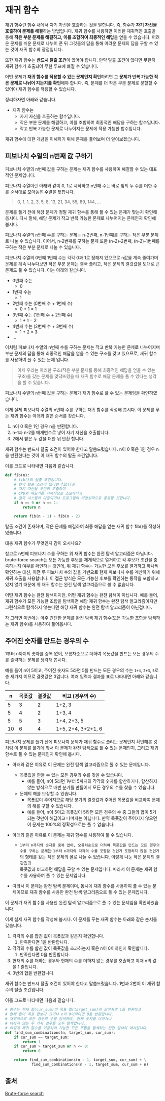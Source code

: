 # 재귀 함수

재귀 함수란 함수 내에서 자기 자신을 호출하는 것을 말합니다. 즉, 함수가 **자기 자신을 호출하여 문제를 해결**하는 방법입니다. 재귀 함수를 사용하면 이러한 재귀적인 호출을 통해 **작은 부분 문제를 해결하고,
이를 조합하여 최종적인 해답**을 얻을 수 있습니다. 어려운 문제를 쉬운 문제로 나누어 푼 뒤 그것들의 답을 통해 어려운 문제의 답을 구할 수 있는 것이 재귀 함수의 장점입니다.

또한 재귀 함수는 **반드시 탈출 조건**이 있어야 합니다. 만약 탈출 조건이 없다면 무한히 재귀 함수가 호출되어 무한 루프에 빠질 수 있습니다.

어떤 문제가 **재귀 함수를 적용할 수 있는 문제인지 확인**하려면 그 **문제가 반복 가능한 작은 문제로 나뉘어 지는지를 확인**해야 합니다. 즉, 문제를 더 작은 부분 문제로 분할할 수 있어야 재귀 함수를 적용할
수 있습니다.

정리하자면 아래와 같습니다.

- 재귀 함수는
    - 자기 자신을 호출하는 함수입니다.
    - 작은 부분 문제를 해결하고, 이를 조합하여 최종적인 해답을 구하는 함수입니다.
    - 작고 반복 가능한 문제로 나누어지는 문제에 적용 가능한 함수입니다.

재귀 함수에 대한 개념을 이해하기 위해 문제를 풀어보며 더 알아보겠습니다.

## 피보나치 수열의 n번째 값 구하기

피보나치 수열의 n번째 값을 구하는 문제는 재귀 함수를 사용하여 해결할 수 있는 대표적인 문제입니다.

피보나치 수열이란 아래와 같이 0, 1로 시작하고 n번째 수는 바로 앞의 두 수를 더한 수를 순서대로 모아놓은 수열을 뜻합니다.

> 0, 1, 1, 2, 3, 5, 8, 13, 21, 34, 55, 89, 144, ...

문제를 풀기 전에 해당 문제가 정말 재귀 함수를 통해 풀 수 있는 문제가 맞는지 확인해 봅시다. 다시 말해, 해당 문제가 작고 반복 가능한 문제로 나누어지는 문제인지 확인해 봅시다.

피보나치 수열의 n번째 수를 구하는 문제는 n-2번째, n-1번째를 구하는 작은 부분 문제로 나눌 수 있습니다. 이어서, n-2번째를 구하는 문제 또한 (n-2)-2번째, (n-2)-1번째를 구하는 작은 부분 문제로
나눌 수 있습니다.

피보나치 수열의 0번째 1번째 수는 각각 0과 1로 정해져 있으므로 n값을 계속 줄여가며 문제를 계속 나누다보면 작은 부분 문제는 결국 풀리고, 작은 문제의 결괏값을 토대로 큰 문제도 풀 수 있습니다. 이는 아래와
같습니다.

- 0번째 수는
    - 0
- 1번째 수는
    - 1
- 2번째 수는 (0번째 수 + 1번째 수)
    - 0 + 1 = 1
- 3번째 수는 (1번째 수 + 2번째 수)
    - 1 + 1 = 2
- 4번째 수는 (2번째 수 + 3번째 수)
    - 1 + 2 = 3
- ...

이처럼 피보나치 수열의 n번째 수를 구하는 문제는 작고 반복 가능한 문제로 나누어지며 부분 문제의 답을 통해 최종적인 해답을 얻을 수 있는 구조를 갖고 있으므로, 재귀 함수를 사용하여 풀 수 있는 문제 입니다.

> 이제 우리는 이러한 구조(작은 부분 문제를 통해 최종적인 해답을 얻을 수 있는 구조)를 갖는
> 문제를 맞닥뜨렸을 때 재귀 함수로 해당 문제를 풀 수 있다는 생각을 할 수 있습니다.

피보나치 수열의 n번째 값을 구하는 문제가 재귀 함수로 풀 수 있는 문제임을 확인하였습니다.

이제 실제 피보나치 수열의 n번째 수를 구하는 재귀 함수를 작성해 봅시다. 이 문제를 푸는 재귀 함수는 아래와 같은 순서를 갖습니다.

1. n이 0 혹은 1인 경우 n을 반환합니다.
2. n-1과 n-2를 매개변수로 넣어 자기 자신을 호출합니다.
3. 2에서 받은 두 값을 더한 뒤 반환 합니다.

재귀 함수는 반드시 탈출 조건이 있어야 한다고 말씀드렸습니다. n이 0 혹은 1인 경우 n을 반환한다는 것이 이 재귀 함수의 탈출 조건입니다.

이를 코드로 나타내면 다음과 같습니다.

```python
def fib(n):
    # fib()의 탈출 조건입니다.
    # 만약 탈출 조건이 없다면 fib()는 
    # 자기 자신을 무한히 호출하여 
    # CPU와 메모리를 지속적으로 소모하다가 
    # 결국 시스템이 다운되거나 프로그램이 비정상적으로 종료될 것입니다.
    if n == 0 or n == 1:
        return n

    return fib(n - 1) + fib(n - 2)
```

탈출 조건이 존재하며, 작은 문제를 해결하여 최종 해답을 얻는 재귀 함수 fib()를 작성하였습니다.

대충 재귀 함수가 무엇인지 감이 오시나요?

참고로 n번째 피보나치 수를 구하는 위 재귀 함수는 완전 탐색 알고리즘은 아닙니다. brute-force search는 모든 가능한 후보를 체계적으로 열거하고 각 후보가 조건을 충족하는지 여부를 확인하는 것인데, 위
재귀 함수는 가능한 모든 후보를 열거하고 하나씩 확인하는 대신, 이전 두 피보나치 수의 값을 기반으로 현재 피보나치 수를 계산하기 위해 재귀 호출을 사용합니다. 이 접근 방식은 모든 가능한 후보를 확인하는 동작을
포함하고 있지 않기 때문에 위 재귀 함수는 완전 탐색 알고리즘으로 볼 수 없습니다.

어떤 재귀 함수는 완전 탐색이지만, 어떤 재귀 함수는 완전 탐색이 아닙니다. 예를 들어, 재귀 함수가 모든 가능한 조합을 탐색하면 해당 재귀 함수는 완전 탐색 알고리즘이지만 그런식으로 탐색하지 않는다면 해당 재귀
함수는 완전 탐색 알고리즘이 아닌겁니다.

자 그러면 이번에는 아주 간단한 문제를 완전 탐색 재귀 함수(모든 가능한 조합을 탐색하는 재귀 함수)를 사용하여 풀어봅시다.

## 주어진 숫자를 만드는 경우의 수

1부터 n까지의 숫자를 중복 없이, 오름차순으로 더하여 목푯값을 만드는 모든 경우의 수를 출력하는 문제를 생각해 봅시다.

예를 들어 n이 5이고, 주어진 숫자도 5라면 5를 만드는 모든 경우의 수는
`1+4`, `2+3`, `5`로 총 세가지 이므로 결괏값은 3입니다. 여러 입력과 결과를 표로 나타내면 아래와 같습니다.

|n|목푯값|결괏값|비고 (경우의 수)|
|------|---|---|------|
|5|3|2|1+2, 3|
|5|4|2|1+3, 4|
|5|5|3|1+4, 2+3, 5|
|10|6|4|1+5, 2+4, 3+2+1, 6|

피보나치 문제를 풀기 전에 피보나치 문제가 재귀 함수로 풀리는 문제인지 확인해본 것처럼 이 문제를 풀기에 앞서 이 문제가 완전 탐색으로 풀 수 있는 문제인지, 그리고 재귀 함수로 풀 수 있는 문제인지 확인해 봅시다.

- 아래와 같은 이유로 이 문제는 완전 탐색 알고리즘으로 풀 수 있는 문제입니다.
    - 목푯값을 만들 수 있는 모든 경우의 수를 찾을 수 있습니다.
        - 예를 들어, n이 5라면 1부터 5까지의 각각의 숫자를 합산하거나, 합산하지 않는 방식으로 매번 분기를 만들어서 모든 경우의 수를 찾을 수 있습니다.
    - 문제의 해를 보장할 수 있습니다.
        - 목푯값이 주어지므로 해당 분기의 결괏값과 주어진 목푯값을 비교하여 문제의 해를 구할 수 있습니다.
        - 예를 들어, n이 5이고 목푯값이 5라면 모든 경우의 수 중 그들의 합이 5가 되는 것만이 해답이고 나머지는 아닙니다. 만약 목푯값이 주어지지 않으면 이 문제는 100%의 정확성으로는 풀 수
          없습니다.


- 아래와 같은 이유로 이 문제는 재귀 함수를 사용하여 풀 수 있습니다.
    - `1부터 n까지의 숫자를 중복 없이, 오름차순으로 더하여 목푯값을 만드는 모든 경우의 수를 구하는 문제`는
      `1부터 n까지의 각각의 수를 포함할 것인가 포함하지 않을 것인가`의 형태를 갖는 작은 문제의 꼴로 나눌 수 있습니다. 이렇게 나눈 작은 문제의 결괏값과  
      목푯값과 비교하면 해답을 구할 수 있는 문제입니다. 따라서 이 문제는 재귀 함수를 사용하여 풀 수 있는 문제입니다.


- 따라서 이 문제는 완전 탐색 문제이며, 동시에 재귀 함수를 사용하여 풀 수 있는 문제이므로 재귀 함수를 사용한 완전 탐색 알고리즘으로 풀 수 있는 문제입니다.

이 문제가 재귀 함수를 사용한 완전 탐색 알고리즘으로 풀 수 있는 문제임을 확인하였습니다.

이제 실제 재귀 함수를 작성해 봅시다. 이 문제를 푸는 재귀 함수는 아래와 같은 순서를 갖습니다.

1. 각각의 수를 합친 값이 목푯값과 같은지 확인합니다.
    1. 만족한다면 1을 반환합니다.
2. 각각의 수를 합친 값이 목푯값을 초과하는지 혹은 n이 0이하인지 확인합니다.
    1. 만족한다면 0을 반환합니다.
3. 현재의 수를 더하는 경우와 현재의 수를 더하지 않는 경우를 호출하고 이때 n의 값을 1 줄입니다.
4. 3번의 합을 반환합니다.

재귀 함수는 반드시 탈출 조건이 있어야 한다고 말씀드렸습니다. 1번과 2번이 이 재귀 함수의 탈출 조건입니다.

이를 코드로 나타내면 다음과 같습니다.

```python
# 함수는 현재 합(cur_sum)이 목표 합(target_sum)과 같아지면 1을 반환하고 
# 현재 합이 목표 합보다 크거나 n이 0이하이면 0을 반환합니다.
# 재귀적으로 모든 경우의 수를 탐색하며, 현재 숫자를 더하거나
# 더하지 않는 두 가지 경우를 모두 탐색합니다. 
# 이렇게 재귀 함수를 이용하여 가능한 모든 조합을 탐색하는 완전 탐색의 예시입니다.
def find_sum_combinations(n, target_sum, cur_sum):
    if cur_sum == target_sum:
        return 1
    if cur_sum > target_sum or n <= 0:
        return 0

    return find_sum_combinations(n - 1, target_sum, cur_sum) + \
            find_sum_combinations(n - 1, target_sum, cur_sum + n)
```

## 출처

[Brute-force search](https://en.wikipedia.org/wiki/Brute-force_search)

